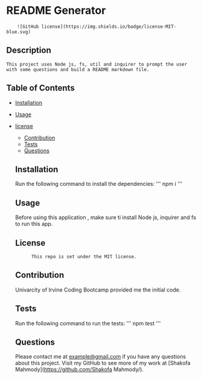 # README Generator

        ![GitHub license](https://img.shields.io/badge/license-MIT-blue.svg)

  ## Description
    This project uses Node js, fs, util and inquirer to prompt the user with some questions and build a README markdown file.
    
  ## Table of Contents
  * [Installation](#installation)
  * [Usage](#usage)
      
* [license](#license)

     * [Contribution](#contribution)
     * [Tests](#tests)
     * [Questions](#questions)
    
    ## Installation

    Run the following command to install the dependencies:
    '''    npm i
    '''    
    ## Usage
    Before using this application , make sure ti install Node js, inquirer and fs to run this app.
    ## License
            
            This repo is set under the MIT license.

    ## Contribution
    Univarcity of Irvine Coding Bootcamp provided me the initial code.

    ## Tests
    Run the following command to run the tests:
    '''
    npm test
    '''
   
    ## Questions
    Please contact me at example@gmail.com if you have any questions about this project. Visit my GitHub to see more of my work at [Shakofa Mahmody](https://github.com/Shakofa Mahmody/).
  
  
